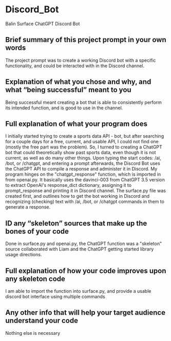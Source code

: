 # Discord_Bot
Balin Surface ChatGPT Discord Bot

Brief summary of this project prompt in your own words
- 
The project prompt was to create a working Discord bot with a specific functionality, and could be interacted with in the Discord channel.

Explanation of what you chose and why, and what “being successful” meant to you
-
Being successful meant creating a bot that is able to consistently perform its intended function, and is good to use in the channel. 

Full explanation of what your program does
-
I initially started trying to create a sports data API - bot, but after searching for a couple days for a free, current, and usable API, I could not find one (mostly the free part was the problem). So, I turned to creating a ChatGPT bot that could theoretically show past sports data, even though it is not current, as well as do many other things. 
Upon typing the start codes: /ai, /bot, or /chatgpt, and entering a prompt afterwards, the Discord Bot uses the ChatGPT API to compile a response and administer it in Discord. 
My program hinges on the "chatgpt_response" function, which is imported in from openai.py. It basically uses the davinci-003 from ChatGPT 3.5 version to extract OpenAI's response_dict dictionary, assigning it to prompt_response and printing it in Discord channel. The surface.py file was created first, and outlines how to get the bot working in Discord and recognizing (checking) text with /ai, /bot, or /chatgpt commands in them to generate a response. 

ID any “skeleton” sources that make up the bones of your code
- 
Done in surface.py and openai.py, the ChatGPT function was a "skeleton" source collaborated with Liam and the ChatGPT getting started library usage directions.

Full explanation of how your code improves upon any skeleton code
-
I am able to import the function into surface.py, and provide a usable discord bot interface using multiple commands

Any other info that will help your target audience understand your code
-
Nothing else is necessary
